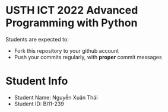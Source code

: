 USTH ICT 2022 Advanced Programming with Python
======================================================

Students are expected to:
* Fork this repository to your github account
* Push your commits regularly, with **proper** commit messages


Student Info
=========================

* Student Name: Nguyễn Xuân Thái
* Student ID: BI11-239
